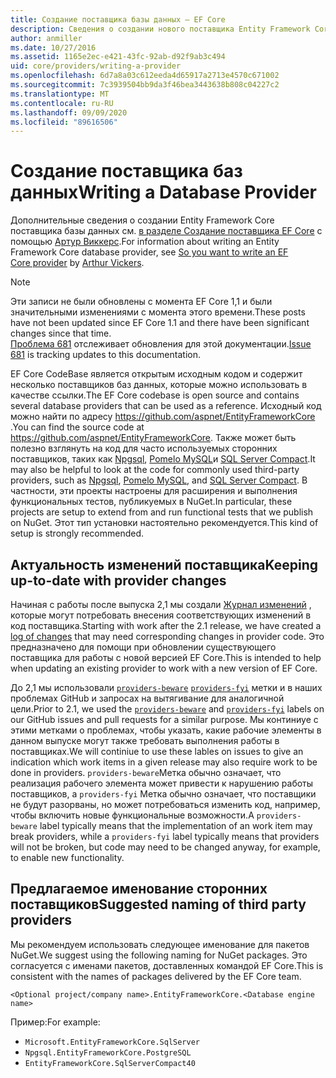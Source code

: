 ```yaml
---
title: Создание поставщика базы данных — EF Core
description: Сведения о создании нового поставщика Entity Framework Core
author: anmiller
ms.date: 10/27/2016
ms.assetid: 1165e2ec-e421-43fc-92ab-d92f9ab3c494
uid: core/providers/writing-a-provider
ms.openlocfilehash: 6d7a8a03c612eeda4d65917a2713e4570c671002
ms.sourcegitcommit: 7c3939504bb9da3f46bea3443638b808c04227c2
ms.translationtype: MT
ms.contentlocale: ru-RU
ms.lasthandoff: 09/09/2020
ms.locfileid: "89616506"
---
```

# <a name="writing-a-database-provider"></a><span data-ttu-id="125a1-103">Создание поставщика баз данных</span><span class="sxs-lookup"><span data-stu-id="125a1-103">Writing a Database Provider</span></span>

<span data-ttu-id="125a1-104">Дополнительные сведения о создании Entity Framework Core поставщика базы данных см. [в разделе Создание поставщика EF Core](https://blog.oneunicorn.com/2016/11/11/so-you-want-to-write-an-ef-core-provider/) с помощью [Артур Виккерс](https://github.com/ajcvickers).</span><span class="sxs-lookup"><span data-stu-id="125a1-104">For information about writing an Entity Framework Core database provider, see [So you want to write an EF Core provider](https://blog.oneunicorn.com/2016/11/11/so-you-want-to-write-an-ef-core-provider/) by [Arthur Vickers](https://github.com/ajcvickers).</span></span>

> [!NOTE]
> <span data-ttu-id="125a1-105">Эти записи не были обновлены с момента EF Core 1,1 и были значительными изменениями с момента этого времени.</span><span class="sxs-lookup"><span data-stu-id="125a1-105">These posts have not been updated since EF Core 1.1 and there have been significant changes since that time.</span></span>  
<span data-ttu-id="125a1-106">[Проблема 681](https://github.com/dotnet/EntityFramework.Docs/issues/681) отслеживает обновления для этой документации.</span><span class="sxs-lookup"><span data-stu-id="125a1-106">[Issue 681](https://github.com/dotnet/EntityFramework.Docs/issues/681) is tracking updates to this documentation.</span></span>

<span data-ttu-id="125a1-107">EF Core CodeBase является открытым исходным кодом и содержит несколько поставщиков баз данных, которые можно использовать в качестве ссылки.</span><span class="sxs-lookup"><span data-stu-id="125a1-107">The EF Core codebase is open source and contains several database providers that can be used as a reference.</span></span> <span data-ttu-id="125a1-108">Исходный код можно найти по адресу <https://github.com/aspnet/EntityFrameworkCore> .</span><span class="sxs-lookup"><span data-stu-id="125a1-108">You can find the source code at <https://github.com/aspnet/EntityFrameworkCore>.</span></span> <span data-ttu-id="125a1-109">Также может быть полезно взглянуть на код для часто используемых сторонних поставщиков, таких как [Npgsql](https://github.com/npgsql/Npgsql.EntityFrameworkCore.PostgreSQL), [Pomelo MySQL](https://github.com/PomeloFoundation/Pomelo.EntityFrameworkCore.MySql)и [SQL Server Compact](https://github.com/ErikEJ/EntityFramework.SqlServerCompact).</span><span class="sxs-lookup"><span data-stu-id="125a1-109">It may also be helpful to look at the code for commonly used third-party providers, such as [Npgsql](https://github.com/npgsql/Npgsql.EntityFrameworkCore.PostgreSQL), [Pomelo MySQL](https://github.com/PomeloFoundation/Pomelo.EntityFrameworkCore.MySql), and [SQL Server Compact](https://github.com/ErikEJ/EntityFramework.SqlServerCompact).</span></span> <span data-ttu-id="125a1-110">В частности, эти проекты настроены для расширения и выполнения функциональных тестов, публикуемых в NuGet.</span><span class="sxs-lookup"><span data-stu-id="125a1-110">In particular, these projects are setup to extend from and run functional tests that we publish on NuGet.</span></span> <span data-ttu-id="125a1-111">Этот тип установки настоятельно рекомендуется.</span><span class="sxs-lookup"><span data-stu-id="125a1-111">This kind of setup is strongly recommended.</span></span>

## <a name="keeping-up-to-date-with-provider-changes"></a><span data-ttu-id="125a1-112">Актуальность изменений поставщика</span><span class="sxs-lookup"><span data-stu-id="125a1-112">Keeping up-to-date with provider changes</span></span>

<span data-ttu-id="125a1-113">Начиная с работы после выпуска 2,1 мы создали [Журнал изменений](xref:core/providers/provider-log) , которые могут потребовать внесения соответствующих изменений в код поставщика.</span><span class="sxs-lookup"><span data-stu-id="125a1-113">Starting with work after the 2.1 release, we have created a [log of changes](xref:core/providers/provider-log) that may need corresponding changes in provider code.</span></span> <span data-ttu-id="125a1-114">Это предназначено для помощи при обновлении существующего поставщика для работы с новой версией EF Core.</span><span class="sxs-lookup"><span data-stu-id="125a1-114">This is intended to help when updating an existing provider to work with a new version of EF Core.</span></span>

<span data-ttu-id="125a1-115">До 2,1 мы использовали [`providers-beware`](https://github.com/aspnet/EntityFrameworkCore/labels/providers-beware) [`providers-fyi`](https://github.com/aspnet/EntityFrameworkCore/labels/providers-fyi) метки и в наших проблемах GitHub и запросах на вытягивание для аналогичной цели.</span><span class="sxs-lookup"><span data-stu-id="125a1-115">Prior to 2.1, we used the [`providers-beware`](https://github.com/aspnet/EntityFrameworkCore/labels/providers-beware) and [`providers-fyi`](https://github.com/aspnet/EntityFrameworkCore/labels/providers-fyi) labels on our GitHub issues and pull requests for a similar purpose.</span></span> <span data-ttu-id="125a1-116">Мы континиуе с этими метками о проблемах, чтобы указать, какие рабочие элементы в данном выпуске могут также требовать выполнения работы в поставщиках.</span><span class="sxs-lookup"><span data-stu-id="125a1-116">We will continiue to use these lables on issues to give an indication which work items in a given release may also require work to be done in providers.</span></span> <span data-ttu-id="125a1-117">`providers-beware`Метка обычно означает, что реализация рабочего элемента может привести к нарушению работы поставщиков, а `providers-fyi` Метка обычно означает, что поставщики не будут разорваны, но может потребоваться изменить код, например, чтобы включить новые функциональные возможности.</span><span class="sxs-lookup"><span data-stu-id="125a1-117">A `providers-beware` label typically means that the implementation of an work item may break providers, while a `providers-fyi` label typically means that providers will not be broken, but code may need to be changed anyway, for example, to enable new functionality.</span></span>

## <a name="suggested-naming-of-third-party-providers"></a><span data-ttu-id="125a1-118">Предлагаемое именование сторонних поставщиков</span><span class="sxs-lookup"><span data-stu-id="125a1-118">Suggested naming of third party providers</span></span>

<span data-ttu-id="125a1-119">Мы рекомендуем использовать следующее именование для пакетов NuGet.</span><span class="sxs-lookup"><span data-stu-id="125a1-119">We suggest using the following naming for NuGet packages.</span></span> <span data-ttu-id="125a1-120">Это согласуется с именами пакетов, доставленных командой EF Core.</span><span class="sxs-lookup"><span data-stu-id="125a1-120">This is consistent with the names of packages delivered by the EF Core team.</span></span>

`<Optional project/company name>.EntityFrameworkCore.<Database engine name>`

<span data-ttu-id="125a1-121">Пример:</span><span class="sxs-lookup"><span data-stu-id="125a1-121">For example:</span></span>

* `Microsoft.EntityFrameworkCore.SqlServer`
* `Npgsql.EntityFrameworkCore.PostgreSQL`
* `EntityFrameworkCore.SqlServerCompact40`
